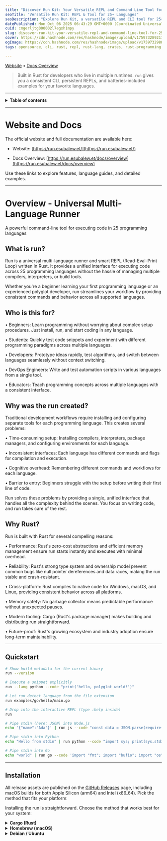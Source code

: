 ```yaml
---
title: "Discover Run Kit: Your Versatile REPL and Command Line Tool for 25+ Languages"
seoTitle: "Versatile Run Kit: REPL & Tool for 25+ Languages"
seoDescription: "Explore Run Kit, a versatile REPL and CLI tool for 25+ languages, streamlined for developers working across multiple runtimes"
datePublished: Mon Oct 06 2025 06:43:29 GMT+0000 (Coordinated Universal Time)
cuid: cmgerljtg000002l7egxh1mpy
slug: discover-run-kit-your-versatile-repl-and-command-line-tool-for-25-languages
cover: https://cdn.hashnode.com/res/hashnode/image/upload/v1759732892118/61383d45-7e54-4413-8d2d-197e2ee1a476.png
ogImage: https://cdn.hashnode.com/res/hashnode/image/upload/v1759732988979/22b45034-786c-4586-803b-45c414337a28.png
tags: opensource, cli, rust, repl, rust-lang, crates, rust-programming

---
```


[Website](https://run.esubalew.et/) • [Docs Overview](https://run.esubalew.et/docs/overview)

> Built in Rust for developers who live in multiple runtimes. `run` gives you a consistent CLI, persistent REPLs, and batteries-included examples for your favorite languages.

---

<details>
<summary><strong>Table of contents</strong></summary>
<ul>
<li><a href="#website-and-docs">Website and Docs</a></li>
<li><a href="#overview---universal-multi-language-runner">Overview</a>
<ul>
<li><a href="#what-is-run">What is run?</a></li>
<li><a href="#who-is-this-for">Who is this for?</a></li>
<li><a href="#why-was-run-created">Why was run created?</a></li>
<li><a href="#why-rust">Why Rust?</a></li>
</ul>
</li>
<li><a href="#-highlights">Highlights</a></li>
<li><a href="#-quickstart">Quickstart</a></li>
<li><a href="#-installation">Installation</a></li>
<li><a href="#-how-it-works">How it works</a></li>
<li><a href="#-supported-languages">Supported languages</a>
<ul>
<li><a href="#complete-language-aliases-reference">Complete Language Aliases Reference</a></li>
</ul>
</li>
<li><a href="#command-variations---flexible-syntax">Command Variations - Flexible Syntax</a></li>
<li><a href="#command-line-flags-reference">Command-Line Flags Reference</a></li>
<li><a href="#%EF%B8%8F-when-to-use---lang-important">⚠️ When to Use --lang (Important!)</a></li>
<li><a href="#main-function-flexibility">Main Function Flexibility</a></li>
<li><a href="#-examples">Examples</a></li>
<li><a href="#-repl">REPL</a>
<ul>
<li><a href="#interactive-repl---line-by-line-or-paste-all">Interactive REPL - Line by Line or Paste All</a></li>
<li><a href="#variable-persistence--language-switching">Variable Persistence & Language Switching</a></li>
<li><a href="#repl-commands">REPL Commands</a></li>
</ul>
</li>
<li><a href="#stdin-piping-examples">Stdin Piping Examples</a></li>
<li><a href="#language-specific-notes">Language-Specific Notes</a></li>
<li><a href="#-license">📄 License</a></li>
</ul>
</details>

---

# Website and Docs

The official website and full documentation are available here:

* Website: [https://run.esubalew.et/](https://run.esubalew.et/)
    
* Docs Overview: [https://run.esubalew.et/docs/overview](https://run.esubalew.et/docs/overview)
    

Use these links to explore features, language guides, and detailed examples.

---

# Overview - Universal Multi-Language Runner

A powerful command-line tool for executing code in 25 programming languages

## What is run?

Run is a universal multi-language runner and smart REPL (Read-Eval-Print Loop) written in Rust. It provides a unified interface for executing code across 25 programming languages without the hassle of managing multiple compilers, interpreters, or build tools.

Whether you're a beginner learning your first programming language or an experienced polyglot developer, run streamlines your workflow by providing consistent commands and behavior across all supported languages.

## Who is this for?

• Beginners: Learn programming without worrying about complex setup procedures. Just install, run, and start coding in any language.

• Students: Quickly test code snippets and experiment with different programming paradigms across multiple languages.

• Developers: Prototype ideas rapidly, test algorithms, and switch between languages seamlessly without context switching.

• DevOps Engineers: Write and test automation scripts in various languages from a single tool.

• Educators: Teach programming concepts across multiple languages with a consistent interface.

## Why was the run created?

Traditional development workflows require installing and configuring separate tools for each programming language. This creates several problems:

• Time-consuming setup: Installing compilers, interpreters, package managers, and configuring environments for each language.

• Inconsistent interfaces: Each language has different commands and flags for compilation and execution.

• Cognitive overhead: Remembering different commands and workflows for each language.

• Barrier to entry: Beginners struggle with the setup before writing their first line of code.

Run solves these problems by providing a single, unified interface that handles all the complexity behind the scenes. You focus on writing code, and run takes care of the rest.

## Why Rust?

Run is built with Rust for several compelling reasons:

• Performance: Rust's zero-cost abstractions and efficient memory management ensure run starts instantly and executes with minimal overhead.

• Reliability: Rust's strong type system and ownership model prevent common bugs like null pointer dereferences and data races, making the run stable and crash-resistant.

• Cross-platform: Rust compiles to native code for Windows, macOS, and Linux, providing consistent behavior across all platforms.

• Memory safety: No garbage collector means predictable performance without unexpected pauses.

• Modern tooling: Cargo (Rust's package manager) makes building and distributing run straightforward.

• Future-proof: Rust's growing ecosystem and industry adoption ensure long-term maintainability.

---

## Quickstart

```bash
# Show build metadata for the current binary
run --version

# Execute a snippet explicitly
run --lang python --code "print('hello, polyglot world!')"

# Let run detect language from the file extension
run examples/go/hello/main.go

# Drop into the interactive REPL (type :help inside)
run

# Pipe stdin (here: JSON) into Node.js
echo '{"name":"Ada"}' | run js --code "const data = JSON.parse(require('fs').readFileSync(0, 'utf8')); console.log(`hi ${data.name}`)"

# Pipe stdin into Python
echo "Hello from stdin" | run python --code "import sys; print(sys.stdin.read().strip().upper())"

# Pipe stdin into Go
echo "world" | run go --code 'import "fmt"; import "bufio"; import "os"; scanner := bufio.NewScanner(os.Stdin); scanner.Scan(); fmt.Printf("Hello, %s!\n", scanner.Text())'
```

---

## Installation

All release assets are published on the [GitHub Releases](https://github.com/Esubaalew/run/releases) page, including macOS builds for both Apple Silicon (arm64) and Intel (x86\_64). Pick the method that fits your platform:

Installing the run is straightforward. Choose the method that works best for your system:

<details>
<summary><strong>Cargo (Rust)</strong></summary>
<pre><code class="language-bash">cargo install run-kit</code></pre>
<blockquote>
<p>Installs the <code>run</code> binary from the <a href="https://crates.io/crates/run-kit"><code>run-kit</code></a> crate. Updating? Run <code>cargo install run-kit --force</code>.</p>
</blockquote>
<pre><code class="language-bash"># Or build from source
git clone https://github.com/Esubaalew/run.git
cd run
cargo install --path .</code></pre>
<blockquote>
<p>This builds the run binary using your active Rust toolchain. The project targets Rust 1.70 or newer.</p>
</blockquote>
</details>

<details>
<summary><strong>Homebrew (macOS)</strong></summary>
<pre><code class="language-bash">brew install --formula https://github.com/Esubaalew/run/releases/latest/download/homebrew-run.rb</code></pre>
<blockquote>
<p>This formula is published as a standalone file on each release; it isn’t part of the default Homebrew taps. Installing by name (<code>brew install homebrew-run</code>) will fail—always point Homebrew to the release URL above (or download the file and run <code>brew install ./homebrew-run.rb</code>).</p>
</blockquote>
<p>Once the latest release artifacts are published, Homebrew automatically selects the correct macOS binary for your CPU (Intel or Apple Silicon) based on this formula.</p>
</details>

<details>
<summary><strong>Debian / Ubuntu</strong></summary>
<pre><code class="language-bash">curl -LO https://github.com/Esubaalew/run/releases/latest/download/run-deb.sha256
DEB_FILE=$(awk 

<details>
<summary><strong>Windows (Scoop)</strong></summary>
<pre><code class="language-powershell">scoop install https://github.com/Esubaalew/run/releases/latest/download/run-scoop.json</code></pre>
</details>

<details>
<summary><strong>Install script (macOS / Linux)</strong></summary>
<pre><code class="language-bash">curl -fsSLO https://raw.githubusercontent.com/Esubaalew/run/master/scripts/install.sh
chmod +x install.sh
./install.sh --add-path           # optional: append ~/.local/bin to PATH</code></pre>
<p>Pass <code>--version v0.2.0</code>, <code>--prefix /usr/local/bin</code>, or <code>--repo yourname/run</code> to customize the install.</p>
</details>

<details>
<summary><strong>Download the archive directly</strong></summary>
<ol>
<li>Grab the <code>tar.gz</code> (macOS/Linux) or <code>zip</code> (Windows) from the latest release.</li>
<li>Extract it and copy <code>run</code> / <code>run.exe</code> onto your <code>PATH</code>.</li>
<li>Optionally execute the bundled <code>install.sh</code> to handle the copy for you.</li>
</ol>
</details>

<details>
<summary><strong>Build from source</strong></summary>
<pre><code class="language-bash">cargo install run-kit</code></pre>
<p>The project targets Rust 1.70+. Installing from crates.io gives you the same <code>run</code> binary that CI publishes; use <code>--force</code> when upgrading to a newer release.</p>
</details>

Verify installation:

```bash
# Verify installation
run --version
```

Output:

```plaintext
run 0.1.1
```

---

## How it works

`run` shells out to real toolchains under the hood. Each `LanguageEngine` implements a small trait that knows how to:

1. Detect whether the toolchain is available (e.g. `python3`, `go`, `rustc`).
    
2. Prepare a temporary workspace (compilation for compiled languages, transient scripts for interpreters).
    
3. Execute snippets, files, or stdin streams and surface stdout/stderr consistently.
    
4. Manage session state for the interactive REPL (persistent modules, stateful scripts, or regenerated translation units).
    

This architecture keeps the core lightweight while making it easy to add new runtimes or swap implementations.

---

## Supported languages

`run` supports 25+ languages:

Run supports 25 programming languages out of the box, covering a wide range of paradigms and use cases:

```plaintext
# Scripting Languages
Python, JavaScript, Ruby, Bash, Lua, Perl, PHP

# Compiled Languages
Rust, Go, C, C++, Java, C#, Swift, Kotlin, Crystal, Zig, Nim

# Typed & Functional Languages
TypeScript, Haskell, Elixir, Julia

# Specialized Languages
R (Statistical computing)
Dart (Mobile development)
```

| Category | Languages & aliases | Toolchain expectations |
| --- | --- | --- |
| **Scripting & shells** | Bash (`bash`), Python (`py`, `python`), Ruby (`rb`, `ruby`), PHP (`php`), Perl (`perl`), Lua (`lua`), R (`r`), Elixir (`ex`, `elixir`) | Matching interpreter on `PATH` |
| **Web & typed scripting** | JavaScript (`js`, `node`), TypeScript (`ts`, `deno`), Dart (`dart`), Kotlin (`kt`, `kotlin`) | `node`, `deno`, `dart`, `kotlinc` + JRE |
| **Systems & compiled** | C (`c`), C++ (`cpp`, `cxx`), Rust (`rs`, `rust`), Go (`go`), Swift (`swift`), Zig (`zig`), Nim (`nim`), Haskell (`hs`, `haskell`), Crystal (`cr`, `crystal`), C# (`cs`, `csharp`), Java (`java`), Julia (`jl`, `julia`) | Respective compiler/toolchain |

### Categorization notes

The categories above are usage-based to match how you’ll likely run code `run` rather than strict language taxonomies. Examples:

* Kotlin can target the JVM, Native, or JavaScript. If you’re using Kotlin/JS, it behaves more closely to the “Web & typed scripting” workflow, while Kotlin/JVM fits the “Systems & compiled” (with a JRE) approach.
    
* Swift is listed under “Systems & compiled” because `swiftc` produces native binaries; however, you can still use it interactively via `run` for scripting-like workflows.
    
* TypeScript typically runs at runtime via Node or Deno (after being transpiled), which is why it appears under “Web & typed scripting.”
    

These groupings optimize for how commands are invoked and which toolchains `run` detects and orchestrates.

### Complete Language Aliases Reference

Every language in run has multiple aliases for convenience. Use whichever feels most natural to you:

| Alias | Description |
| --- | --- |
| `python, py, py3, python3` | Python programming language |
| `javascript, js, node, nodejs` | JavaScript (Node.js runtime) |
| `typescript, ts, ts-node, deno` | TypeScript with type checking |
| `rust, rs` | Rust systems programming language |
| `go, golang` | Go programming language |
| `c, gcc, clang` | C programming language |
| `cpp, c++, g++` | C++ programming language |
| `java` | Java programming language |
| `csharp, cs, dotnet` | C# (.NET) |
| `ruby, rb, irb` | Ruby programming language |
| `bash, sh, shell, zsh` | Bash shell scripting |
| `lua, luajit` | Lua scripting language |
| `perl, pl` | Perl programming language |
| `php, php-cli` | PHP scripting language |
| `haskell, hs, ghci` | Haskell functional language |
| `elixir, ex, exs, iex` | Elixir functional language |
| `julia, jl` | Julia's scientific computing |
| `dart, dartlang, flutter` | Dart language (Flutter) |
| `swift, swiftlang` | Swift programming language |
| `kotlin, kt, kts` | Kotlin (JVM/Native) |
| `r, rscript, cran` | R statistical computing |
| `crystal, cr, crystal-lang` | Crystal language |
| `zig, ziglang` | Zig systems language |
| `nim, nimlang` | Nim programming language |
| `ocaml` | OCaml functional language |
| `clojure, clj` | Clojure Lisp dialect |

---

## Command Variations - Flexible Syntax

Run supports multiple command formats to fit your workflow. You can be explicit with --lang or let run auto-detect the language:

1. Full syntax with --lang and --code
    

```bash
run --lang rust --code "fn main() { println!(\"hello from rust\"); }"
```

Output:

```plaintext
hello from rust
```

2. Shorthand flags (-l for --lang, -c for --code)
    

```bash
run -l rust -c "fn main() { println!(\"hello from rust\"); }"
```

3. Omit --code flag (auto-detected)
    

```bash
run --code "fn main() { println!(\"hello from rust\"); }"
```

Output:

```plaintext
hello from rust
```

4. Shorthand - just the code
    

```bash
run "fn main() { println!(\"hello from rust\"); }"
```

Output:

```plaintext
hello from rust
```

5. Language first, then code
    

```bash
run rust "fn main() { println!(\"hello from rust\"); }"
```

Output:

```plaintext
hello from rust
```

---

## Command-Line Flags Reference

run provides both long-form and short-form flags for convenience:

```bash
# Language specification
--lang, -l          Specify the programming language
run --lang python "print('hello')"
run -l python "print('hello')"

# Code input
--code, -c          Provide code as a string
run --code "print('hello')"
run -c "print('hello')"

# Combined usage
run -l python -c "print('hello')"
run --lang python --code "print('hello')"
```

---

## ⚠️ When to Use --lang (Important!)

While run can auto-detect languages, ambiguous syntax can confuse. For example, print('hello') looks similar in Python, Ruby, Lua, and other languages. Always use --lang for correctness when the syntax is ambiguous or when you need deterministic behavior.

```bash
# ❌ Ambiguous - may choose wrong language
run "print('hello')"
```

Output:

```plaintext
hello  # But which language was used?
```

```bash
# ✅ Explicit - always correct
run --lang python "print('hello')"
```

Output:

```plaintext
hello  # Guaranteed to use Python
```

RECOMMENDATION: Always use --lang for correctness when:

• The syntax is ambiguous across multiple languages

• You want to ensure the exact language is used

• You're writing scripts or automation that must be deterministic

---

## Main Function Flexibility

For compiled languages (Rust, Go, C, C++, Java, etc.), run is smart about main functions:

• Write complete programs with main functions

• Write code without main functions (run wraps it automatically)

• Both approaches work in REPL mode and inline execution

Go Example - With main function

```bash
$ run go
run universal REPL. Type :help for commands.

go>>> package main
import "fmt"
func main() {
    fmt.Println("Hello, world!")
}
Hello, world!
```

Go Example - Without main function

```plaintext
go>>> fmt.Println("Hello, world!")
Hello, world!
```

---

## Examples

Real programs live under the [`examples/`](examples) tree—each language has a `hello` and a `progress` scenario. The headers document expected output so you can diff your toolchain.

```bash
run examples/rust/hello.rs
run examples/typescript/progress.ts
run examples/python/counter.py
```

---

## REPL

Being inside REPL, we can use the following commands

The REPL supports several built-in commands for managing your session:

| Command | Purpose |
| --- | --- |
| `:help` | List available meta commands |
| `:languages` | Show detected engines and status |
| `:lang <id>` or `:<alias>` | Switch the active language (`:py`, `:go`, …) |
| `:detect on/off/toggle` | Control snippet language auto-detection |
| `:load path/to/file` | Execute a file inside the current session |
| `:reset` | Clear the accumulated session state |
| `:exit` / `:quit` | Leave the REPL |

| Alias | Description |
| --- | --- |
| `:help` | Show available REPL commands |
| `:quit or :q` | Exit the REPL |
| `:clear or :c` | Clear the screen |
| `:reset` | Reset the session (clear all variables) |
| `:lang <language>` | Switch to a different language |
| `:py, :js, :go, etc.` | Quick language switch shortcuts |

### Interactive REPL - Line by Line or Paste All

The REPL mode is incredibly flexible. You can:

• Type code line by line interactively

• Paste entire programs at once

• Mix both approaches in the same session

This works for ALL supported languages!

Python Example - Paste entire program

```bash
$ run python
python>>> def fibonacci(n):
    if n <= 1:
        return n
    return fibonacci(n-1) + fibonacci(n-2)

for i in range(10):
    print(f"F({i}) = {fibonacci(i)}")
F(0) = 0
F(1) = 1
F(2) = 1
F(3) = 2
F(4) = 3
F(5) = 5
F(6) = 8
F(7) = 13
F(8) = 21
F(9) = 34
```

Python Example - Line by line

```plaintext
python>>> x = 10
python>>> y = 20
python>>> print(x + y)
30
```

### Variable Persistence & Language Switching

Variables persist across REPL commands within the same session. You can also switch languages on the fly using the :lang command (e.g., :c, :py, :go):

In REPL mode, variables persist across commands within the same language session. You can also switch languages on the fly using :lang commands.

When you switch languages, variables from the previous language do NOT carry over (each language has its own isolated session).

Variable Persistence Example

```plaintext
$ run go
go>>> x := 10
go>>> x
10

go>>> :c
switched to c

c>>> int x = 10;
c>>> x
10
c>>> 10 + 10
20

c>>> :py
switched to python

python>>> y = 10
python>>> y
10
python>>> print(y)
10
python>>> z = 4
python>>> z is y
False
python>>> z == y
False
```

### Language Switching Commands

Switch between languages instantly in REPL mode using colon commands

### Built-in REPL Commands

```plaintext
:help              → Show help and available commands
:languages         → List all supported languages
:clear             → Clear the screen
:exit or :quit     → Exit the REPL
:lang <language>   → Switch to a different language
Ctrl+D             → Exit the REPL
```

---

## Stdin Piping Examples

`run` supports piping input from stdin to your code snippets across all languages. Here are more examples for different languages:

### Node.js (JSON Processing)

```bash
echo '{"name":"Ada"}' | run js --code "const data = JSON.parse(require('fs').readFileSync(0, 'utf8')); console.log(`hi ${data.name}`)"
```

Output:

```plaintext
hi Ada
```

### Python (Uppercase Conversion)

```bash
echo "Hello from stdin" | run python --code "import sys; print(sys.stdin.read().strip().upper())"
```

Output:

```plaintext
HELLO FROM STDIN
```

### Go (Greeting)

```bash
echo "world" | run go --code 'import "fmt"; import "bufio"; import "os"; scanner := bufio.NewScanner(os.Stdin); scanner.Scan(); fmt.Printf("Hello, %s!\n", scanner.Text())'
```

Output:

```plaintext
Hello, world!
```

### Ruby (Line Counting)

```bash
echo -e "line1\nline2\nline3" | run ruby --code "puts gets(nil).lines.count"
```

Output:

```plaintext
3
```

### Bash (Echo with Prefix)

```bash
echo "input text" | run bash --code 'read line; echo "Processed: $line"'
```

Output:

```plaintext
Processed: input text
```

---

## Language-Specific Notes

For detailed usage, quirks, and best practices for each language, visit the dedicated documentation:

* [Python](https://run.esubalew.et/): Tips for scripting, data processing, and REPL persistence.
    
* [JavaScript/Node.js](https://run.esubalew.et/): Async code, modules, and stdin handling.
    
* [Rust](https://run.esubalew.et/): Compilation flags, error handling, and workspace management.
    
* [Go](https://run.esubalew.et/): Package imports, build optimizations, and concurrency examples.
    
* [C/C++](https://run.esubalew.et/): Compiler selection, linking, and multi-file support.
    
* [Java](https://run.esubalew.et/): Classpath management, JVM args, and enterprise patterns.
    
* [TypeScript](https://run.esubalew.et/): Type checking, Deno vs Node, and transpilation.
    
* [And more...](https://run.esubalew.et/docs/overview) for all 25+ languages, including Ruby, PHP, Haskell, Elixir, and specialized ones like R and Julia.
    

Each language doc covers:

* Toolchain requirements and detection
    
* REPL-specific features (e.g., persistent state)
    
* Common pitfalls and workarounds
    
* Advanced examples (e.g., file I/O, networking)
    

---

## License

Apache 2.0. See [LICENSE](LICENSE) for details.

---

Built with ❤️ in Rust. If `run` unblocks your workflow, star the repo, and share it with other polyglot hackers.